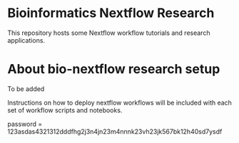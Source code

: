 # Bioinformatics Nextflow Research

This repository hosts some Nextflow workflow tutorials and research applications.

# About bio-nextflow research setup

To be added

Instructions on how to deploy nextflow workflows will be included with each set of workflow scripts and notebooks.


password  = 123asdas4321312dddfhg2j3n4jn23m4nnnk23vh23jk567bk12h40sd7ysdf
